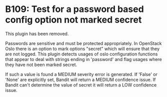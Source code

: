 B109: Test for a password based config option not marked secret
===============================================================

This plugin has been removed.

Passwords are sensitive and must be protected appropriately. In OpenStack
Oslo there is an option to mark options "secret" which will ensure that they
are not logged. This plugin detects usages of oslo configuration functions
that appear to deal with strings ending in 'password' and flag usages where
they have not been marked secret.

If such a value is found a MEDIUM severity error is generated. If 'False' or
'None' are explicitly set, Bandit will return a MEDIUM confidence issue. If
Bandit can't determine the value of secret it will return a LOW confidence
issue.
